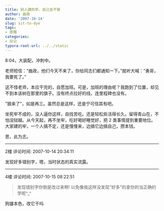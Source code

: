 ```yaml
---
title: 别人建的牢，自己坐不穿
author: 曲政
date: '2007-10-14'
slug: sit-to-dye
tags:
- 感慨
categories:
- 日记
typora-root-url: ../../static
---
```


8:04，大装配，冲刺中。

老师短信：“曲政，他们今天不来了，你给同志们都通知一下。”就听大喊：“勇哥，我要死了。”

这不怪老师，本应干完的，自愿加班。可是，加班的理由呢？我跑到了位置，却见不到本该树在那里的旗子。没有终点拉好的线，连里程碑也没有。

"狼来了"，如是再三。虽然总是这样，还是宁可信其有吧。

坐死牢不成的，没人逼你这样，自找苦吃。还是轻松些活得长久。留得青山在，不怕没狱越。从今天起，再不坐牢，吃好喝好睡觉好，把 2 类事情提到重要地位。大家建的牢，一个人搞不定，还是慢慢来，边搞它边搞自己，攒本钱。

恩，此为志。        

---

2楼 评论时间: 2007-10-14 20:34:11

发现好多错别字，嗯，当时状态的真实流露。 

---

4楼 评论时间: 2007-10-15 08:22:51

>   发现错别字你倒是改过来啊! 以免像我这样没发现"好多"的拿你的当正确的学呢^_^ 
>

狗雄本色，改它干吗 